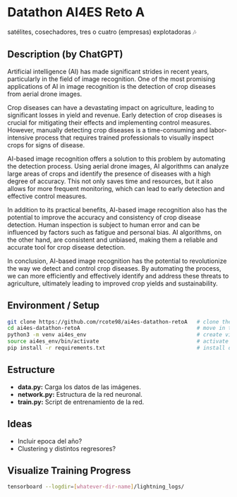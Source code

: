 # Datathon AI4ES Reto A

satélites, cosechadores, tres o cuatro (empresas) explotadoras 🎶 

## Description (by ChatGPT)

Artificial intelligence (AI) has made significant strides in recent years, particularly in the field of image recognition. One of the most promising applications of AI in image recognition is the detection of crop diseases from aerial drone images.

Crop diseases can have a devastating impact on agriculture, leading to significant losses in yield and revenue. Early detection of crop diseases is crucial for mitigating their effects and implementing control measures. However, manually detecting crop diseases is a time-consuming and labor-intensive process that requires trained professionals to visually inspect crops for signs of disease.

AI-based image recognition offers a solution to this problem by automating the detection process. Using aerial drone images, AI algorithms can analyze large areas of crops and identify the presence of diseases with a high degree of accuracy. This not only saves time and resources, but it also allows for more frequent monitoring, which can lead to early detection and effective control measures.

In addition to its practical benefits, AI-based image recognition also has the potential to improve the accuracy and consistency of crop disease detection. Human inspection is subject to human error and can be influenced by factors such as fatigue and personal bias. AI algorithms, on the other hand, are consistent and unbiased, making them a reliable and accurate tool for crop disease detection.

In conclusion, AI-based image recognition has the potential to revolutionize the way we detect and control crop diseases. By automating the process, we can more efficiently and effectively identify and address these threats to agriculture, ultimately leading to improved crop yields and sustainability.

## Environment / Setup

```bash
git clone https://github.com/rcote98/ai4es-datathon-retoA   # clone the repo
cd ai4es-datathon-retoA                                     # move in the folder
python3 -m venv ai4es_env                                   # create virtualenv
source ai4es_env/bin/activate                               # activate it
pip install -r requirements.txt                             # install dependencies
```

## Estructure

- **data.py:** Carga los datos de las imágenes.
- **network.py:** Estructura de la red neuronal.
- **train.py:** Script de entrenamiento de la red.

## Ideas

- Incluir epoca del año?
- Clustering y distintos regresores?

## Visualize Training Progress
```bash
tensorboard --logdir=[whatever-dir-name]/lightning_logs/
```
